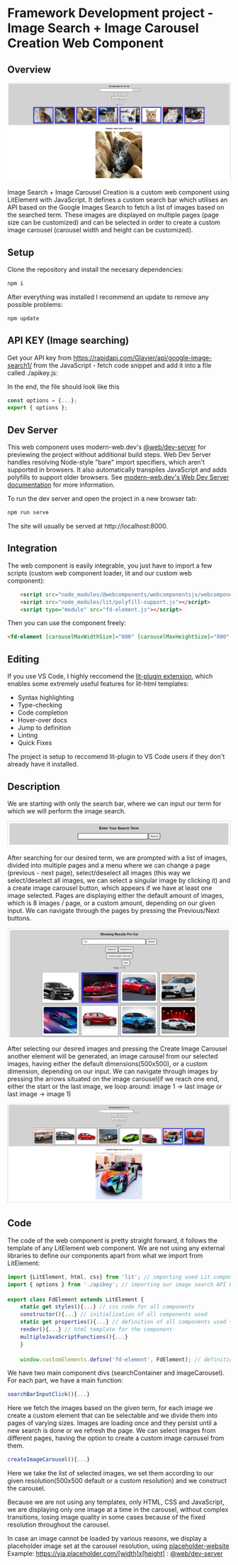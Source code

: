 # Framework Development project - Image Search + Image Carousel Creation Web Component

## Overview

![fd-element](images/startingImage.png)

Image Search + Image Carousel Creation is a custom web component using LitElement with JavaScript. It defines a custom search bar which utilises an API based on the Google Images Search to fetch a list of images based on the searched term. These images are displayed on multiple pages (page size can be customized) and can be selected in order to create a custom image carousel (carousel width and height can be customized).

## Setup

Clone the repository and install the necesary dependencies:

```bash
npm i
```
After everything was installed I recommend an update to remove any possible problems:

```bash
npm update
```

## API KEY (Image searching)

Get your API key from https://rapidapi.com/Glavier/api/google-image-search1/ from the JavaScript - fetch code snippet and add it into a file called ./apikey.js:

In the end, the file should look like this

```js
const options = {...};
export { options };
```

## Dev Server

This web component uses modern-web.dev's [@web/dev-server](https://www.npmjs.com/package/@web/dev-server) for previewing the project without additional build steps. Web Dev Server handles resolving Node-style "bare" import specifiers, which aren't supported in browsers. It also automatically transpiles JavaScript and adds polyfills to support older browsers. See [modern-web.dev's Web Dev Server documentation](https://modern-web.dev/docs/dev-server/overview/) for more information.

To run the dev server and open the project in a new browser tab:

```bash
npm run serve
```

The site will usually be served at http://localhost:8000.

## Integration

The web component is easily integrable, you just have to import a few scripts (custom web component loader, lit and our custom web component):

```html
    <script src="node_modules/@webcomponents/webcomponentsjs/webcomponents-loader.js"></script>
    <script src="node_modules/lit/polyfill-support.js"></script>
    <script type="module" src="fd-element.js"></script>
```

Then you can use the component freely:

```html
<fd-element [carouselMaxWidthSize]="800" [carouselMaxHeightSize]="800" [imagesPerPage]="8"> </fd-element>
```

## Editing

If you use VS Code, I highly reccomend the [lit-plugin extension](https://marketplace.visualstudio.com/items?itemName=runem.lit-plugin), which enables some extremely useful features for lit-html templates:

- Syntax highlighting
- Type-checking
- Code completion
- Hover-over docs
- Jump to definition
- Linting
- Quick Fixes

The project is setup to reccomend lit-plugin to VS Code users if they don't already have it installed.


## Description

We are starting with only the search bar, where we can input our term for which we will perform the image search.

![fd-element](images/emptySearchBar.png)

After searching for our desired term, we are prompted with a list of images, divided into multiple pages and a menu where we can change a page (previous - next page), select/deselect all images (this way we select/deselect all images, we can select a singular image by clicking it) and a create image carousel button, which appears if we have at least one image selected. Pages are displaying either the default amount of images, which is 8 images / page, or a custom amount, depending on our given input. We can navigate through the pages by pressing the Previous/Next buttons.

![fd-element](images/searchResultsOneSelected.jpg)

After selecting our desired images and pressing the Create Image Carousel another element will be generated, an image carousel from our selected images, having either the default dimensions(500x500), or a custom dimension, depending on our input. We can navigate through images by pressing the arrows situated on the image carousel(if we reach one end, either the start or the last image, we loop around: image 1 -> last image or last image -> image 1)

![fd-element](images/createdCarouselFromSelectedImages.png)


## Code

The code of the web component is pretty straight forward, it follows the template of any LitElement web component. We are not using any external libraries to define our components apart from what we import from LitElement: 

```js
import {LitElement, html, css} from 'lit'; // importing used Lit components
import { options } from './apikey'; // importing our image search API key

export class FdElement extends LitElement {
    static get styles(){...} // css code for all components
    constructor(){...} // initialization of all components used
    static get properties(){...} // definition of all components used + custom attributes
    render(){...} // html template for the component
    multipleJavaScriptFunctions(){...}
    }

    window.customElements.define('fd-element', FdElement); // definition of our web component
```

We have two main component divs (searchContainer and imageCarousel). For each part, we have a main function:
 
 ```js
 searchBarInputClick(){...} 
 ```
 Here we fetch the images based on the given term, for each image we create a custom element that can be selectable and we divide them into pages of varying sizes. 
 Images are loading once and they persist until a new search is done or we refresh the page. 
 We can select images from different pages, having the option to create a custom image carousel from them.

 ```js
 createImageCarousel(){...}
 ```

 Here we take the list of selected images, we set them according to our given resolution(500x500 default or a custom resolution) and we construct the carousel.

 Because we are not using any templates, only HTML, CSS and JavaScript, we are displaying only one image at a time in the carousel, without complex transitions, losing image quality in some cases because of the fixed resolution throughout the carousel.

 In case an image cannot be loaded by various reasons, we display a placeholder image set at the carousel resolution, using [placeholder-website](https://placeholder.com/) 
 Example: https://via.placeholder.com/[width]x[height] : [@web/dev-server](https://via.placeholder.com/500x450)  